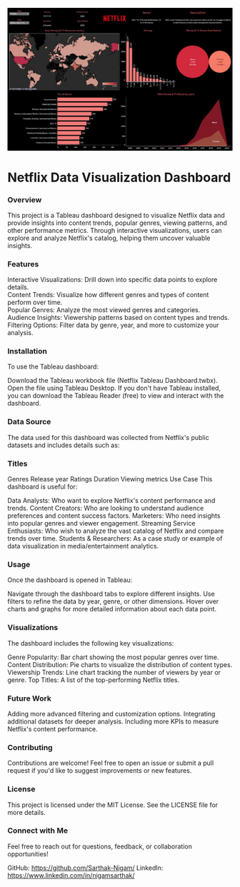 ![Netflix Dashboard Preview](https://github.com/Sarthak-Nigam/Netflix-Dashboard/blob/main/Netflix%20Tableau%20Dashboard.jpg)

# Netflix Data Visualization Dashboard

### Overview
This project is a Tableau dashboard designed to visualize Netflix data and provide insights into content trends, popular genres, viewing patterns, and other performance metrics. Through interactive visualizations, users can explore and analyze Netflix's catalog, helping them uncover valuable insights.  <br>

### Features
Interactive Visualizations: Drill down into specific data points to explore details.  <br>
Content Trends: Visualize how different genres and types of content perform over time.  <br>
Popular Genres: Analyze the most viewed genres and categories.  <br>
Audience Insights: Viewership patterns based on content types and trends.  <br>
Filtering Options: Filter data by genre, year, and more to customize your analysis.  <br>

### Installation
To use the Tableau dashboard:

Download the Tableau workbook file (Netflix Tableau Dashboard.twbx).
Open the file using Tableau Desktop.
If you don't have Tableau installed, you can download the Tableau Reader (free) to view and interact with the dashboard.

### Data Source
The data used for this dashboard was collected from Netflix's public datasets and includes details such as:

### Titles
Genres
Release year
Ratings
Duration
Viewing metrics
Use Case
This dashboard is useful for:

Data Analysts: Who want to explore Netflix's content performance and trends.
Content Creators: Who are looking to understand audience preferences and content success factors.
Marketers: Who need insights into popular genres and viewer engagement.
Streaming Service Enthusiasts: Who wish to analyze the vast catalog of Netflix and compare trends over time.
Students & Researchers: As a case study or example of data visualization in media/entertainment analytics.

### Usage
Once the dashboard is opened in Tableau:

Navigate through the dashboard tabs to explore different insights.
Use filters to refine the data by year, genre, or other dimensions.
Hover over charts and graphs for more detailed information about each data point.

### Visualizations
The dashboard includes the following key visualizations:

Genre Popularity: Bar chart showing the most popular genres over time.
Content Distribution: Pie charts to visualize the distribution of content types.
Viewership Trends: Line chart tracking the number of viewers by year or genre.
Top Titles: A list of the top-performing Netflix titles.

### Future Work
Adding more advanced filtering and customization options.
Integrating additional datasets for deeper analysis.
Including more KPIs to measure Netflix's content performance.

### Contributing
Contributions are welcome! Feel free to open an issue or submit a pull request if you'd like to suggest improvements or new features.

### License
This project is licensed under the MIT License. See the LICENSE file for more details.

### Connect with Me
Feel free to reach out for questions, feedback, or collaboration opportunities!

GitHub: https://github.com/Sarthak-Nigam/
LinkedIn: https://www.linkedin.com/in/nigamsarthak/
